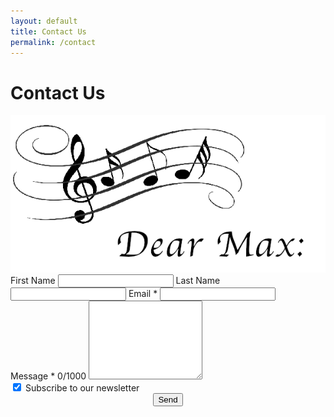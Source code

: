 ```yaml
---
layout: default
title: Contact Us
permalink: /contact
---
```


# Contact Us

<div id="contactform">
<img title="Send us an email!" alt="contact banner" src="/images/DearMax-Banner-600x300.png" />

<form class="contact" action="https://getform.io/f/85384775-656e-481d-abb8-b1e4aa9ef5b1" method="POST">
    <label for="firstname">First Name</label>
    <input type="text" id="firstname" name="firstname">
    <label for="lastname">Last Name</label>
    <input type="text" id="lastname" name="lastname">
    <label for="email">Email *</label>
    <input type="email" id="email" name="email">
    <div id="message">
    <label for="message">Message *
    </label>
    <span id="counter">0/1000</span>
    <textarea onkeyup="javascript:updatecounter(this)" maxlength="1000" rows="8" id="message" name="message"></textarea>
    </div>
    <input type="checkbox" id="subscribe" name="subscribe" checked>
    <label for="subscribe">Subscribe to our newsletter</label>
    <center>
    <button type="submit">Send</button>
    </center>
</form>
</div>

<script>
var counter = document.getElementById("counter");
function updatecounter(e) {
  counter.innerHTML = `${e.value.length}/${e.maxLength}`
}
</script>
